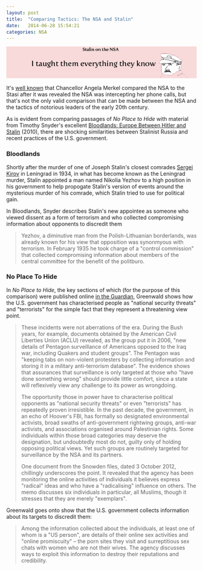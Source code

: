 ```yaml
---
layout: post
title:  "Comparing Tactics: The NSA and Stalin"
date:   2014-06-28 15:54:21
categories: NSA
---
```


<img class="image-center" src="/stalin.png">

It's <a href="http://rt.com/news/merkel-calls-nsa-stasi-408/">well known</a> that Chancellor Angela Merkel compared the NSA to the Stasi after it was revealed the NSA was intercepting her phone calls, but that's not the only valid comparison that can be made between the NSA and the tactics of notorious leaders of the early 20th century. 

As is evident from comparing passages of <i>No Place to Hide</i> with material from Timothy Snyder's excellent <a href="http://www.amazon.ca/Bloodlands-Europe-Between-Hitler-Stalin/dp/0465031471">Bloodlands: Europe Between Hitler and Stalin</a> (2010), there are shocking similarities between Stalinist Russia and recent practices of the U.S. government. 

<h3>Bloodlands</h3>

Shortly after the murder of one of Joseph Stalin's closest comrades <a href="http://en.wikipedia.org/wiki/Sergey_Kirov">Sergei Kirov</a> in Leningrad in 1934, in what has become known as the Leningrad murder, Stalin appointed a man named Nikolia Yezhov to a high position in his government to help propogate Stalin's version of events around the mysterious murder of his comrade, which Stalin tried to use for political gain. 

In Bloodlands, Snyder describes Stalin's new appointee as someone who viewed dissent as a form of terrorism and who collected compromising information about opponents to discredit them

<blockquote>
Yezhov, a diminutive man from the Polish-Lithuanian borderlands, was already known for his view that opposition was synonmyous with terrorism. In February 1935 he took charge of a "control commission" that collected compromising information about members of the central committee for the benefit of the politburo. 

</blockquote>

<h3>No Place To Hide</h3>
In <i>No Place to Hide</i>, the key sections of which (for the purpose of this comparison) were published online <a href="http://www.theguardian.com/world/2014/may/13/glenn-greenwald-anonymous-mass-surveillance-governments-nasa-no-place-to-hide">in the Guardian</a>, Greenwald shows how the U.S. government has characterised people as "national security threats" and "terrorists" for the simple fact that they represent a threatening view point. 

<blockquote>
These incidents were not aberrations of the era. During the Bush years, for example, documents obtained by the American Civil Liberties Union (ACLU) revealed, as the group put it in 2006, "new details of Pentagon surveillance of Americans opposed to the Iraq war, including Quakers and student groups". The Pentagon was "keeping tabs on non-violent protesters by collecting information and storing it in a military anti-terrorism database". The evidence shows that assurances that surveillance is only targeted at those who "have done something wrong" should provide little comfort, since a state will reflexively view any challenge to its power as wrongdoing.

The opportunity those in power have to characterise political opponents as "national security threats" or even "terrorists" has repeatedly proven irresistible. In the past decade, the government, in an echo of Hoover's FBI, has formally so designated environmental activists, broad swaths of anti-government rightwing groups, anti-war activists, and associations organised around Palestinian rights. Some individuals within those broad categories may deserve the designation, but undoubtedly most do not, guilty only of holding opposing political views. Yet such groups are routinely targeted for surveillance by the NSA and its partners.

One document from the Snowden files, dated 3 October 2012, chillingly underscores the point. It revealed that the agency has been monitoring the online activities of individuals it believes express "radical" ideas and who have a "radicalising" influence on others. The memo discusses six individuals in particular, all Muslims, though it stresses that they are merely "exemplars".

</blockquote>

Greenwald goes onto show that the U.S. government collects information about its targets to discredit them:

<blockquote>
Among the information collected about the individuals, at least one of whom is a "US person", are details of their online sex activities and "online promiscuity" – the porn sites they visit and surreptitious sex chats with women who are not their wives. The agency discusses ways to exploit this information to destroy their reputations and credibility.
</blockquote>



